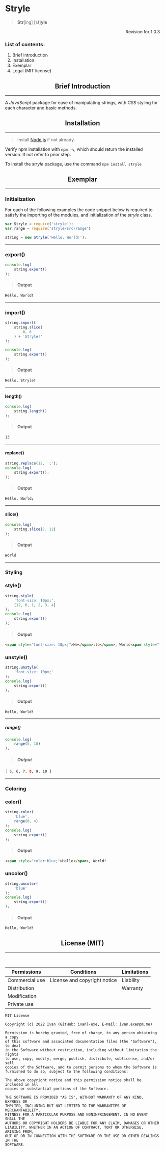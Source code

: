 <h1>Stryle</h1>

> <b>Str</b>[ing] [st]<b>yle</b>

<p style="text-align:right">Revision for 1.0.3</p>

### List of contents:
1. Brief Introduction
2. Installation
3. Exemplar
4. Legal (MIT license)

<b><h2 style="text-align:center">Brief Introduction</h3></b>

---

A <i>JavaScript</i> package for ease of manipulating strings, with <i>CSS</i> styling for each character and basic methods.

<b><h2 style="text-align:center">Installation</h2></b>

---

> Install [Node.js](https://nodejs.org/) if not already.

Verify npm installation with `npm -v`, which should return the installed version. If not refer to prior step.

To install the <i>stryle</i> package, use the command `npm install stryle`

<b><h2 style="text-align:center">Exemplar</h3></b>

---

<h3>Initialization</h3>

For each of the following examples the code snippet below is required to satisfy the importing of the modules, and initialization of the <i>stryle</i> class.

``` js
var Stryle = require('stryle');
var range = require('stryle/src/range')

string = new Stryle('Hello, World!');
```

---

<h3>export()</h3>

``` js
console.log(
    string.export()
);
```

> <h4>Output</h4>

``` html
Hello, World!
```

---

<h3>import()</h3>

``` js
string.import(
    string.slice(
        0, 6
    ) + 'Stryle!'
);

console.log(
    string.export()
);
```

> <h4>Output</h4>

``` html
Hello, Stryle!
```

---

<h4>length()</h4>

``` js
console.log(
    string.length()
);
```

> <h4>Output</h4>

``` html
13
```

---

<h4>replace()</h4>

``` js
string.replace(12, ';');
console.log(
    string.export();
);
```

> <h4>Output</h4>

``` bash
Hello, World;
```

---

<h4>slice()</h4>

``` js
console.log(
    string.slice(7, 12)
);
```

> <h4>Output</h4>

``` html
World
```

---

<b><h3>Styling</h3></b>

<h3>style()</h3>

``` js
string.style(
    'font-size: 10px;',
    [12, 0, 1, 2, 3, 4]
);
console.log(
    string.export()
);
```

> <h4>Output</h4>

``` html
<span style="font-size: 10px;">He</span>llo</span>, World<span style="font-size: 10px;">!</span>
```

<h3>unstyle()</h3>

``` js
string.unstyle(
    'font-size: 10px;'
);
console.log(
    string.export()
);
```

> <h4>Output</h4>

``` html
Hello, World!
```

---

<h5>range()</h5>

``` js
console.log(
    range(5, 10)
);
```

> <h5>Output</h5>

``` bash
[ 5, 6, 7, 8, 9, 10 ]
```

---

<b><h3>Coloring</h3></b>

<h3>color()</h3>

``` js
string.color(
    'blue',
    range(0, 4)
);
console.log(
    string.export()
);
```

> <h4>Output</h4>

``` html
<span style="color:blue;">Hello</span>, World!
```

<h3>uncolor()</h3>

``` js
string.uncolor(
    'blue'
);
console.log(
    string.export()
);
```

> <h4>Output</h4>

``` html
Hello, World!
```

<b><h2 style="text-align:center">License (MIT)</h3></b>

---
<br>

|Permissions|Conditions|Limitations|
|---|---|---|
|Commercial use|License and copyright notice|Liability|
|Distribution||Warranty|
|Modification|||
|Private use|||

```
MIT License

Copyright (c) 2022 Ivan (GitHub: ivanl-exe, E-Mail: ivan.exe@pm.me)

Permission is hereby granted, free of charge, to any person obtaining a copy
of this software and associated documentation files (the "Software"), to deal
in the Software without restriction, including without limitation the rights
to use, copy, modify, merge, publish, distribute, sublicense, and/or sell
copies of the Software, and to permit persons to whom the Software is
furnished to do so, subject to the following conditions:

The above copyright notice and this permission notice shall be included in all
copies or substantial portions of the Software.

THE SOFTWARE IS PROVIDED "AS IS", WITHOUT WARRANTY OF ANY KIND, EXPRESS OR
IMPLIED, INCLUDING BUT NOT LIMITED TO THE WARRANTIES OF MERCHANTABILITY,
FITNESS FOR A PARTICULAR PURPOSE AND NONINFRINGEMENT. IN NO EVENT SHALL THE
AUTHORS OR COPYRIGHT HOLDERS BE LIABLE FOR ANY CLAIM, DAMAGES OR OTHER
LIABILITY, WHETHER IN AN ACTION OF CONTRACT, TORT OR OTHERWISE, ARISING FROM,
OUT OF OR IN CONNECTION WITH THE SOFTWARE OR THE USE OR OTHER DEALINGS IN THE
SOFTWARE.
```
